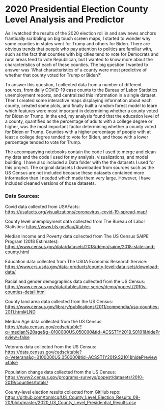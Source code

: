 # 2020 Presidential Election County Level Analysis and Predictor

As I watched the results of the 2020 election roll in and saw news anchors frantically scribbling on big touch screen maps, I started to wonder why some counties in states went for Trump and others for Biden. There are obvious trends that people who pay attention to politics are familiar with, such as the fact that counties with big cities tend to vote for Democrats and rural areas tend to vote Republican, but I wanted to know more about the characteristics of each of these counties. The big question I wanted to answer was ‘What characteristics of a county were most predictive of whether that county voted for Trump or Biden?’
  
To answer this question, I collected data from a number of different sources, from daily COVID-19 case counts to the Bureau of Labor Statistics unemployment reports, and centralized this information in a single dataset. Then I created some interactive maps displaying information about each county, created some plots, and finally built a random forest model to learn which features were most important in determining whether a county voted for Biden or Trump. In the end, my analysis found that the education level of a county, quantified as the percentage of adults with a college degree or higher, was the most important factor determining whether a county voted for Biden or Trump. Counties with a higher percentage of people with at least a college degree tended to vote for Biden, and those with a lower percentage tended to vote for Trump.

The accompanying notebooks contain the code I used to merge and clean my data and the code I used for my analysis, visualizations, and model building. I have also included a Data folder with the the datasets I used for this project. The original datasets I downloaded from sources such as the US Census are not included because these datasets contained more information than I needed which made them very large. However, I have included cleaned versions of those datasets.

### Data Sources:
Covid data collected from USAFacts: https://usafacts.org/visualizations/coronavirus-covid-19-spread-map/

County level unemployment data collected from The Bureau of Labor Statistics: https://www.bls.gov/lau/#tables

Median Income and Poverty data collected from The US Census SAIPE Program (2018 Estimates): https://www.census.gov/data/datasets/2018/demo/saipe/2018-state-and-county.html

Education data collected from The USDA Economic Research Service: https://www.ers.usda.gov/data-products/county-level-data-sets/download-data/

Racial and gender demographics data collected from the US Census: https://www.census.gov/data/tables/time-series/demo/popest/2010s-counties-detail.html

County land area data collected from the US Census: https://www.census.gov/library/publications/2011/compendia/usa-counties-2011.html#LND

Median Age data collected from the US Census: https://data.census.gov/cedsci/table?q=median%20age&g=0100000US.050000&tid=ACSST1Y2019.S0101&hidePreview=false

Veterans data collected from the US Census: https://data.census.gov/cedsci/table?q=Veterans&g=0100000US.050000&tid=ACSST1Y2019.S2101&hidePreview=false

Population change data collected from the US Census: https://www2.census.gov/programs-surveys/popest/datasets/2010-2019/counties/totals/

County-level election results collected from GitHub repo: https://github.com/tonmcg/US_County_Level_Election_Results_08-20/blob/master/2020_US_County_Level_Presidential_Results.csv
